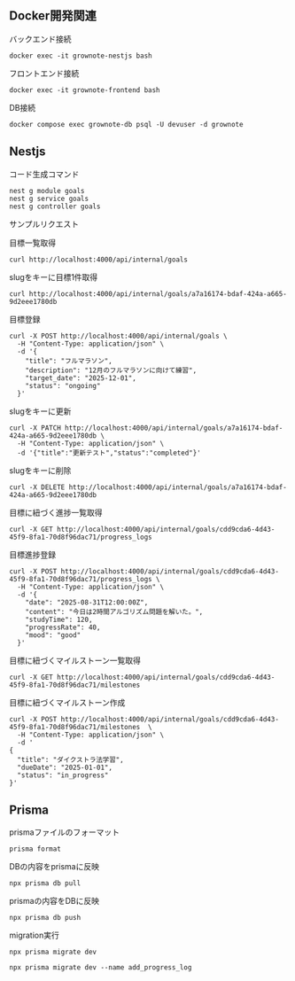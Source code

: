 ## Docker開発関連

バックエンド接続
```
docker exec -it grownote-nestjs bash
```

フロントエンド接続
```
docker exec -it grownote-frontend bash
```

DB接続
```
docker compose exec grownote-db psql -U devuser -d grownote
```

## Nestjs

コード生成コマンド
```
nest g module goals
nest g service goals
nest g controller goals
```

サンプルリクエスト

目標一覧取得
```
curl http://localhost:4000/api/internal/goals
```

slugをキーに目標1件取得
```
curl http://localhost:4000/api/internal/goals/a7a16174-bdaf-424a-a665-9d2eee1780db
```

目標登録
```
curl -X POST http://localhost:4000/api/internal/goals \
  -H "Content-Type: application/json" \
  -d '{
    "title": "フルマラソン",
    "description": "12月のフルマラソンに向けて練習",
    "target_date": "2025-12-01",
    "status": "ongoing"
  }'
```

slugをキーに更新
```
curl -X PATCH http://localhost:4000/api/internal/goals/a7a16174-bdaf-424a-a665-9d2eee1780db \
  -H "Content-Type: application/json" \
  -d '{"title":"更新テスト","status":"completed"}'
```

slugをキーに削除
```
curl -X DELETE http://localhost:4000/api/internal/goals/a7a16174-bdaf-424a-a665-9d2eee1780db
```

目標に紐づく進捗一覧取得
```
curl -X GET http://localhost:4000/api/internal/goals/cdd9cda6-4d43-45f9-8fa1-70d8f96dac71/progress_logs
```

目標進捗登録
```
curl -X POST http://localhost:4000/api/internal/goals/cdd9cda6-4d43-45f9-8fa1-70d8f96dac71/progress_logs \
  -H "Content-Type: application/json" \
  -d '{
    "date": "2025-08-31T12:00:00Z",
    "content": "今日は2時間アルゴリズム問題を解いた。",
    "studyTime": 120,
    "progressRate": 40,
    "mood": "good"
  }'
```

目標に紐づくマイルストーン一覧取得
```
curl -X GET http://localhost:4000/api/internal/goals/cdd9cda6-4d43-45f9-8fa1-70d8f96dac71/milestones
```

目標に紐づくマイルストーン作成
```
curl -X POST http://localhost:4000/api/internal/goals/cdd9cda6-4d43-45f9-8fa1-70d8f96dac71/milestones  \
  -H "Content-Type: application/json" \
  -d '
{
  "title": "ダイクストラ法学習",
  "dueDate": "2025-01-01",
  "status": "in_progress"
}'
```
## Prisma

prismaファイルのフォーマット
```
prisma format
```

DBの内容をprismaに反映
```
npx prisma db pull
```

prismaの内容をDBに反映
```
npx prisma db push
```

migration実行
```
npx prisma migrate dev
```

```
npx prisma migrate dev --name add_progress_log
```